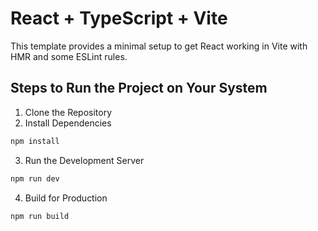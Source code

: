 # React + TypeScript + Vite

This template provides a minimal setup to get React working in Vite with HMR and some ESLint rules.

## Steps to Run the Project on Your System

1. Clone the Repository
2. Install Dependencies
```js
npm install
```
3. Run the Development Server
```js
npm run dev
```
4. Build for Production
```js
npm run build
```
